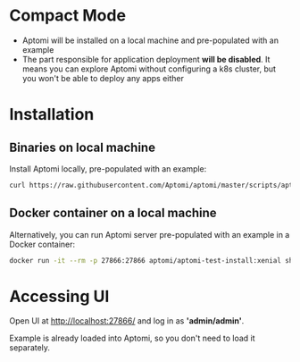 # Compact Mode
* Aptomi will be installed on a local machine and pre-populated with an example
* The part responsible for application deployment **will be disabled**. It means you can explore Aptomi without configuring a k8s cluster, but you won't be able to deploy any apps either

# Installation

## Binaries on local machine
Install Aptomi locally, pre-populated with an example:
```bash
curl https://raw.githubusercontent.com/Aptomi/aptomi/master/scripts/aptomi_install.sh | bash /dev/stdin --with-example && aptomi server
```

## Docker container on a local machine
Alternatively, you can run Aptomi server pre-populated with an example in a Docker container: 
```bash
docker run -it --rm -p 27866:27866 aptomi/aptomi-test-install:xenial sh -c 'curl https://raw.githubusercontent.com/Aptomi/aptomi/master/scripts/aptomi_install.sh | bash /dev/stdin --with-example && aptomi server'
```

# Accessing UI
Open UI at [http://localhost:27866/](http://localhost:27866/) and log in as **'admin/admin'**.

Example is already loaded into Aptomi, so you don't need to load it separately. 
